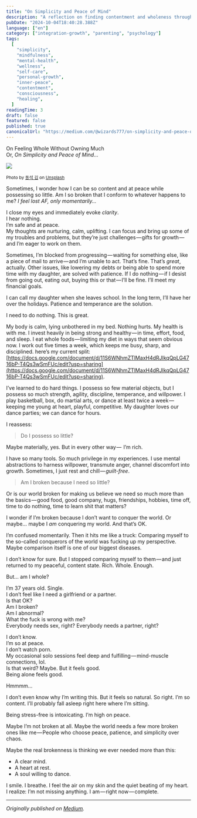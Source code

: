 ```yaml
---
title: "On Simplicity and Peace of Mind"
description: "A reflection on finding contentment and wholeness through simplicity, minimalism, and inner peace rather than material possessions"
pubDate: "2024-10-04T18:40:28.388Z"
language: ["en"]
category: ["integration-growth", "parenting", "psychology"]
tags:
  [
    "simplicity",
    "mindfulness",
    "mental-health",
    "wellness",
    "self-care",
    "personal-growth",
    "inner-peace",
    "contentment",
    "consciousness",
    "healing",
  ]
readingTime: 3
draft: false
featured: false
published: true
canonicalUrl: "https://medium.com/@wizards777/on-simplicity-and-peace-of-mind-885086031fe9"
---
```


On Feeling Whole Without Owning Much<br>Or, _On Simplicity and Peace of Mind…_

![](https://cdn-images-1.medium.com/max/2560/0*YTuxa_pcFxXQ8EMD)

<small>Photo by [동석 김](https://unsplash.com/@arr?utm_source=medium&utm_medium=referral) on [Unsplash](https://unsplash.com?utm_source=medium&utm_medium=referral)</small>

Sometimes, I wonder how I can be so content and at peace while possessing so little. Am I so broken that I conform to whatever happens to me? _I feel lost AF, only momentarily…_

I close my eyes and immediately evoke _clarity_.<br>I hear nothing.<br>I’m safe and at peace.<br>My thoughts are nurturing, calm, uplifting. I can focus and bring up some of my troubles and problems, but they’re just challenges — gifts for growth — and I’m eager to work on them.

Sometimes, I’m blocked from progressing — waiting for something else, like a piece of mail to arrive — and I’m unable to act. That’s fine. That’s _great_, actually. Other issues, like lowering my debts or being able to spend more time with my daughter, are solved with patience. If I do nothing — if I desist from going out, eating out, buying this or that — I’ll be fine. I’ll meet my financial goals.

I can call my daughter when she leaves school. In the long term, I’ll have her over the holidays. Patience and temperance are the solution.

I need to do nothing. This is great.

My body is calm, lying unbothered in my bed. Nothing hurts. My health is with me. I invest heavily in being strong and healthy — in time, effort, food, and sleep. I eat whole foods — limiting my diet in ways that seem obvious now. I work out five times a week, which keeps me busy, sharp, and disciplined. here’s my current split: [https://docs.google.com/document/d/11S6WNhmZTlMaxH4dRJlkqQpLG4716bP-T4Qs3wSmFUc/edit?usp=sharing](https://docs.google.com/document/d/11S6WNhmZTlMaxH4dRJlkqQpLG4716bP-T4Qs3wSmFUc/edit?usp=sharing).

I’ve learned to do hard things. I possess so few material objects, but I possess so much strength, agility, discipline, temperance, and willpower. I play basketball, box, do martial arts, or dance at least twice a week — keeping me young at heart, playful, competitive. My daughter loves our dance parties; we can dance for hours.

I reassess:

> Do I possess so little?

Maybe materially, yes. But in every other way —  I’m rich.

I have so many tools. So much privilege in my experiences. I use mental abstractions to harness willpower, transmute anger, channel discomfort into growth. Sometimes, I just rest and chill — *guilt-free*.

> Am I broken because I need so little?

Or is our world broken for making us believe we need so much more than the basics — good food, good company, hugs, friendships, hobbies, time off, time to do nothing, time to learn shit that matters?

I wonder if I’m broken because I don’t want to conquer the world. Or maybe… maybe I _am_ conquering my world. And that’s OK.

I’m confused momentarily. Then it hits me like a truck: Comparing myself to the so-called conquerors of the world was fucking up my perspective. Maybe comparison itself is one of our biggest diseases.

I don’t know for sure. But I stopped comparing myself to them — and just returned to my peaceful, content state. Rich. Whole. Enough.

But… am I whole?

I’m 37 years old. Single.<br>I don’t feel like I need a girlfriend or a partner.<br>Is that OK?<br>Am I broken?<br>Am I abnormal?<br>What the fuck is wrong with me?<br>Everybody needs sex, right? Everybody needs a partner, right?

I don’t know.<br>I’m so at peace.<br>I don’t watch porn.<br>My occasional solo sessions feel deep and fulfilling — mind-muscle connections, lol.<br>Is that weird? Maybe. But it feels good.<br>Being alone feels good.

Hmmmm…

I don’t even know why I’m writing this. But it feels so natural. So right. I’m so content. I’ll probably fall asleep right here where I’m sitting.

Being stress-free is intoxicating. I’m high on peace.

Maybe I’m not broken at all. Maybe the world needs a few more broken ones like me — People who choose peace, patience, and simplicity over chaos.

Maybe the real brokenness is thinking we ever needed more than this:

- A clear mind.
- A heart at rest.
- A soul willing to dance.

I smile. I breathe. I feel the air on my skin and the quiet beating of my heart. I realize: I’m not missing anything. I am — right now — complete.

---

_Originally published on [Medium](https://medium.com/@wizards777/on-simplicity-and-peace-of-mind-885086031fe9)._
